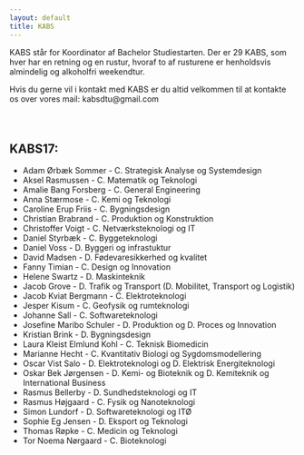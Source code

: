 ```yaml
---
layout: default
title: KABS
---
```


<p>KABS står for Koordinator af Bachelor Studiestarten. Der er 29 KABS, som hver har en retning og en rustur, hvoraf to af rusturene er henholdsvis almindelig og alkoholfri weekendtur.</p>
<p>Hvis du gerne vil i kontakt med KABS er du altid velkommen til at kontakte os over vores mail: kabsdtu@gmail.com</p>

<h2>KABS17:</h2>
<ul>
  <li>Adam Ørbæk Sommer - C. Strategisk Analyse og Systemdesign</li>
  <li>Aksel Rasmussen - C. Matematik og Teknologi</li>
  <li>Amalie Bang Forsberg - C. General Engineering</li>
  <li>Anna Stærmose - C. Kemi og Teknologi</li>
  <li>Caroline Erup Friis - C. Bygningsdesign</li>
  <li>Christian Brabrand - C. Produktion og Konstruktion</li>
  <li>Christoffer Voigt - C. Netværksteknologi og IT</li>
  <li>Daniel Styrbæk - C. Byggeteknologi</li>
  <li>Daniel Voss - D. Byggeri og infrastuktur</li>
  <li>David Madsen - D. Fødevaresikkerhed og kvalitet</li>
  <li>Fanny Timian - C. Design og Innovation</li>
  <li>Helene Swartz - D. Maskinteknik</li>
  <li>Jacob Grove - D. Trafik og Transport (D. Mobilitet, Transport og Logistik) </li>
  <li>Jacob Kviat Bergmann - C. Elektroteknologi</li>
  <li>Jesper Kisum - C. Geofysik og rumteknologi</li>
  <li>Johanne Sall - C. Softwareteknologi</li>
  <li>Josefine Maribo Schuler - D. Produktion og D. Proces og Innovation</li>
  <li>Kristian Brink - D. Bygningsdesign</li>
  <li>Laura Kleist Elmlund Kohl - C. Teknisk Biomedicin</li>
  <li>Marianne Hecht - C. Kvantitativ Biologi og Sygdomsmodellering</li>
  <li>Oscar Vist Salo - D. Elektroteknologi og D. Elektrisk Energiteknologi</li>
  <li>Oskar Bek Jørgensen - 	D. Kemi- og Bioteknik og D. Kemiteknik og International Business</li>
  <li>Rasmus Bellerby - D. Sundhedsteknologi og IT</li>
  <li>Rasmus Højgaard - C. Fysik og Nanoteknologi</li>
  <li>Simon Lundorf - D. Softwareteknologi og ITØ</li>
  <li>Sophie Eg Jensen - D. Eksport og Teknologi</li>
  <li>Thomas Røpke - C. Medicin og Teknologi</li>
  <li>Tor Noema Nørgaard - C. Bioteknologi</li>
</ul>

